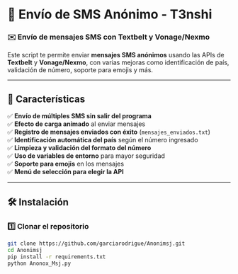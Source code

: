 # **📡 Envío de SMS Anónimo - T3nshi**  

### ✉️ Envío de mensajes SMS con Textbelt y Vonage/Nexmo  
Este script te permite enviar **mensajes SMS anónimos** usando las APIs de **Textbelt** y **Vonage/Nexmo**, con varias mejoras como identificación de país, validación de número, soporte para emojis y más.  

---

## **🚀 Características**  
✅ **Envío de múltiples SMS sin salir del programa**  
✅ **Efecto de carga animado** al enviar mensajes  
✅ **Registro de mensajes enviados con éxito** (`mensajes_enviados.txt`)  
✅ **Identificación automática del país** según el número ingresado  
✅ **Limpieza y validación del formato del número**  
✅ **Uso de variables de entorno** para mayor seguridad  
✅ **Soporte para emojis** en los mensajes  
✅ **Menú de selección para elegir la API**  

---

## **🛠 Instalación**  
### **1️⃣ Clonar el repositorio**  
```bash
git clone https://github.com/garciarodrigue/Anonimsj.git
cd Anonimsj
pip install -r requirements.txt
python Anonox_Msj.py
